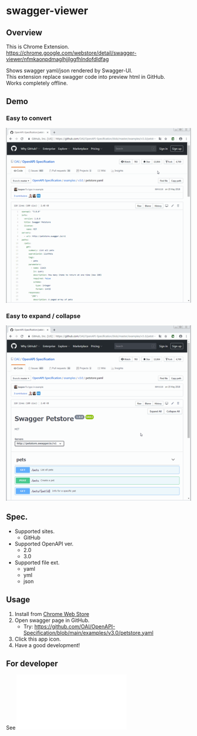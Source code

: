 # swagger-viewer

## Overview

This is Chrome Extension.  
<https://chrome.google.com/webstore/detail/swagger-viewer/nfmkaonpdmaglhjjlggfhlndofdldfag>

Shows swagger yaml/json rendered by Swagger-UI.  
This extension replace swagger code into preview html in GitHub.  
Works completely offline.

## Demo

### Easy to convert

![Demo](./docs/Demo_1.gif)

### Easy to expand / collapse

![Demo](./docs/Demo_2.gif)

## Spec.

- Supported sites.
  - GitHub
- Supported OpenAPI ver.
  - 2.0
  - 3.0
- Supported file ext.
  - yaml
  - yml
  - json

## Usage

1.  Install from [Chrome Web Store](https://chrome.google.com/webstore/detail/swagger-viewer/nfmkaonpdmaglhjjlggfhlndofdldfag)
2.  Open swagger page in GitHub.
    - Try: <https://github.com/OAI/OpenAPI-Specification/blob/main/examples/v3.0/petstore.yaml>
3.  Click this app icon.
4.  Have a good development!

## For developer

See ![README-develop.md](./README-develop.md)
